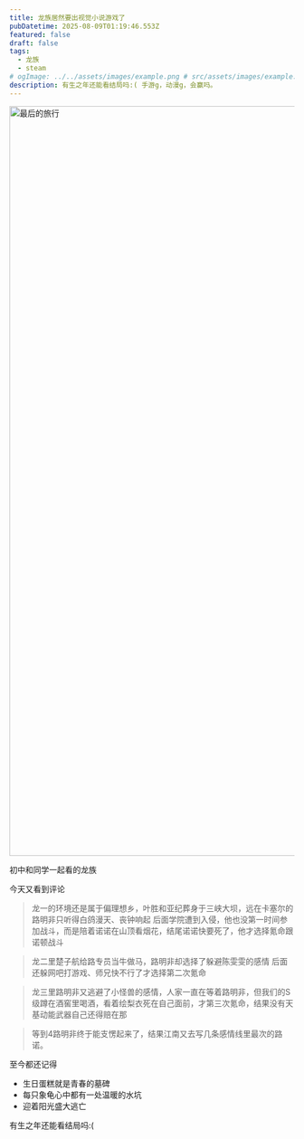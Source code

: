 ```yaml
---
title: 龙族居然要出视觉小说游戏了
pubDatetime: 2025-08-09T01:19:46.553Z
featured: false
draft: false
tags:
  - 龙族
  - steam
# ogImage: ../../assets/images/example.png # src/assets/images/example.png
description: 有生之年还能看结局吗:( 手游g，动漫g，会赢吗。
---
```


<img width="2287" height="1326" alt="最后的旅行" src="https://github.com/user-attachments/assets/b99a2e23-f26b-4731-b8bc-4a5da78c5b90" />

初中和同学一起看的龙族

今天又看到评论

> 龙一的环境还是属于偏理想乡，叶胜和亚纪葬身于三峡大坝，远在卡塞尔的路明非只听得白鸽漫天、丧钟响起 后面学院遭到入侵，他也没第一时间参加战斗，而是陪着诺诺在山顶看烟花，结尾诺诺快要死了，他才选择氪命跟诺顿战斗

> 龙二里楚子航给路专员当牛做马，路明非却选择了躲避陈雯雯的感情 后面还躲网吧打游戏、师兄快不行了才选择第二次氪命

> 龙三里路明非又逃避了小怪兽的感情，人家一直在等着路明非，但我们的S级蹲在酒窖里喝酒，看着绘梨衣死在自己面前，才第三次氪命，结果没有天基动能武器自己还得赔在那

> 等到4路明非终于能支愣起来了，结果江南又去写几条感情线里最次的路诺。

至今都还记得

- 生日蛋糕就是青春的墓碑
- 每只象龟心中都有一处温暖的水坑
- 迎着阳光盛大逃亡

有生之年还能看结局吗:(
